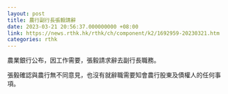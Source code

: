 ```yaml
---
layout: post
title: 農行副行長張毅請辭
date: 2023-03-21 20:56:37.000000000 +08:00
link: https://news.rthk.hk/rthk/ch/component/k2/1692959-20230321.htm
categories: rthk
---
```


農業銀行公布，因工作需要，張毅請求辭去副行長職務。

張毅確認與農行無不同意見，也沒有就辭職需要知會農行股東及債權人的任何事項。
